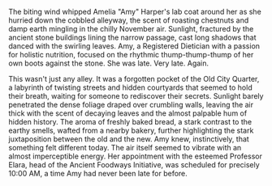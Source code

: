 The biting wind whipped Amelia "Amy"  Harper's lab coat around her as she hurried down the cobbled alleyway, the scent of roasting chestnuts and damp earth mingling in the chilly November air.  Sunlight, fractured by the ancient stone buildings lining the narrow passage, cast long shadows that danced with the swirling leaves.  Amy, a Registered Dietician with a passion for holistic nutrition,  focused on the rhythmic thump-thump-thump of her own boots against the stone.  She was late.  Very late.  Again.

This wasn't just any alley.  It was a forgotten pocket of the Old City Quarter, a labyrinth of twisting streets and hidden courtyards that seemed to hold their breath, waiting for someone to rediscover their secrets.  Sunlight barely penetrated the dense foliage draped over crumbling walls, leaving the air thick with the scent of decaying leaves and the almost palpable hum of hidden history. The aroma of freshly baked bread, a stark contrast to the earthy smells, wafted from a nearby bakery, further highlighting the stark juxtaposition between the old and the new.  Amy knew, instinctively, that something felt different today.  The air itself seemed to vibrate with an almost imperceptible energy.  Her appointment with the esteemed Professor  Elara, head of the Ancient Foodways Initiative,  was scheduled for precisely 10:00 AM, a time Amy had never been late for before.
